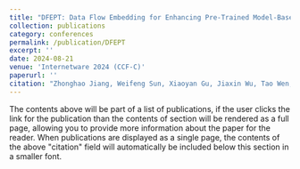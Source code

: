 ```yaml
---
title: "DFEPT: Data Flow Embedding for Enhancing Pre-Trained Model-Based Vulnerability Detection"
collection: publications
category: conferences
permalink: /publication/DFEPT
excerpt: ''
date: 2024-08-21
venue: 'Internetware 2024 (CCF-C)'
paperurl: ''
citation: "Zhonghao Jiang, Weifeng Sun, Xiaoyan Gu, Jiaxin Wu, Tao Wen, Haibo Hu, and Meng Yan. 2024. DFEPT: Data Flow Embedding for Enhancing Pre-Trained Model Based Vulnerability Detection. In Proceedings of the 15th Asia-Pacific Symposium on Internetware (Internetware '24). Association for Computing Machinery, New York, NY, USA, 95–104. https://doi.org/10.1145/3671016.3671388"
---
```


The contents above will be part of a list of publications, if the user clicks the link for the publication than the contents of section will be rendered as a full page, allowing you to provide more information about the paper for the reader. When publications are displayed as a single page, the contents of the above "citation" field will automatically be included below this section in a smaller font.
